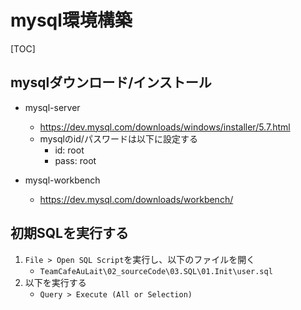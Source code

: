 # mysql環境構築

[TOC]

## mysqlダウンロード/インストール

* mysql-server
	* https://dev.mysql.com/downloads/windows/installer/5.7.html
	* mysqlのid/パスワードは以下に設定する
		* id: root
		* pass: root

* mysql-workbench
	* https://dev.mysql.com/downloads/workbench/

## 初期SQLを実行する
1. `File > Open SQL Script`を実行し、以下のファイルを開く
	* `TeamCafeAuLait\02_sourceCode\03.SQL\01.Init\user.sql`
2. 以下を実行する
	* `Query > Execute (All or Selection)`